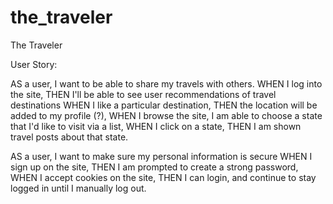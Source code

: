 # the_traveler

The Traveler

User Story:

AS a user, I want to be able to share my travels with others. 
WHEN I log into the site,
THEN I'll be able to see user recommendations of travel destinations
WHEN I like a particular destination,
THEN the location will be added to my profile (?),
WHEN I browse the site, I am able to choose a state that I'd like to visit via a list,
WHEN I click on a state,
THEN I am shown travel posts about that state.

AS a user, I want to make sure my personal information is secure
WHEN I sign up on the site, 
THEN I am prompted to create a strong password,
WHEN I accept cookies on the site,
THEN I can login, and continue to stay logged in until I manually log out.

